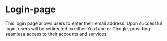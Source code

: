 # Login-page
This login page allows users to enter their email address. Upon successful login, users will be redirected to either YouTube or Google, providing seamless access to their accounts and services.

